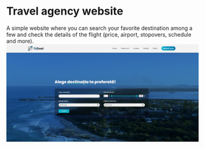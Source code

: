 # Travel agency website

A simple website where you can search your favorite destination among a few and check the details of the flight (price, airport, stopovers, schedule and more).
<br>
![Overview photo1](src/design/photo1.png)



 
